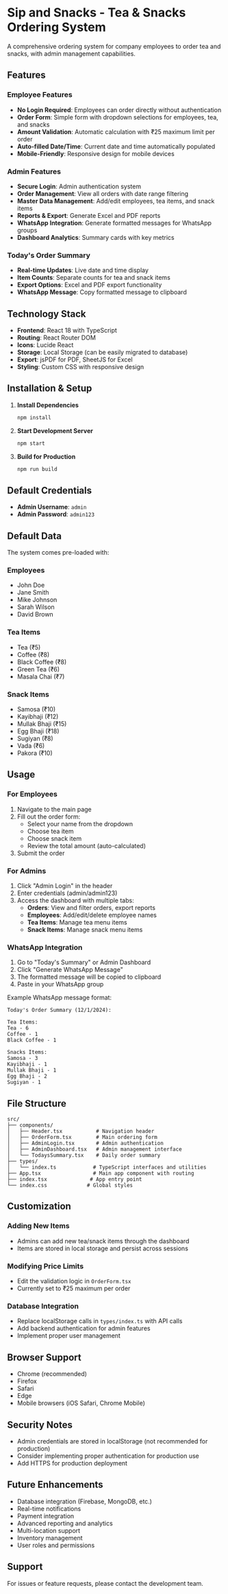 # Sip and Snacks - Tea & Snacks Ordering System

A comprehensive ordering system for company employees to order tea and snacks, with admin management capabilities.

## Features

### Employee Features
- **No Login Required**: Employees can order directly without authentication
- **Order Form**: Simple form with dropdown selections for employees, tea, and snacks
- **Amount Validation**: Automatic calculation with ₹25 maximum limit per order
- **Auto-filled Date/Time**: Current date and time automatically populated
- **Mobile-Friendly**: Responsive design for mobile devices

### Admin Features
- **Secure Login**: Admin authentication system
- **Order Management**: View all orders with date range filtering
- **Master Data Management**: Add/edit employees, tea items, and snack items
- **Reports & Export**: Generate Excel and PDF reports
- **WhatsApp Integration**: Generate formatted messages for WhatsApp groups
- **Dashboard Analytics**: Summary cards with key metrics

### Today's Order Summary
- **Real-time Updates**: Live date and time display
- **Item Counts**: Separate counts for tea and snack items
- **Export Options**: Excel and PDF export functionality
- **WhatsApp Message**: Copy formatted message to clipboard

## Technology Stack

- **Frontend**: React 18 with TypeScript
- **Routing**: React Router DOM
- **Icons**: Lucide React
- **Storage**: Local Storage (can be easily migrated to database)
- **Export**: jsPDF for PDF, SheetJS for Excel
- **Styling**: Custom CSS with responsive design

## Installation & Setup

1. **Install Dependencies**
   ```bash
   npm install
   ```

2. **Start Development Server**
   ```bash
   npm start
   ```

3. **Build for Production**
   ```bash
   npm run build
   ```

## Default Credentials

- **Admin Username**: `admin`
- **Admin Password**: `admin123`

## Default Data

The system comes pre-loaded with:

### Employees
- John Doe
- Jane Smith
- Mike Johnson
- Sarah Wilson
- David Brown

### Tea Items
- Tea (₹5)
- Coffee (₹8)
- Black Coffee (₹8)
- Green Tea (₹6)
- Masala Chai (₹7)

### Snack Items
- Samosa (₹10)
- Kayibhaji (₹12)
- Mullak Bhaji (₹15)
- Egg Bhaji (₹18)
- Sugiyan (₹8)
- Vada (₹6)
- Pakora (₹10)

## Usage

### For Employees
1. Navigate to the main page
2. Fill out the order form:
   - Select your name from the dropdown
   - Choose tea item
   - Choose snack item
   - Review the total amount (auto-calculated)
3. Submit the order

### For Admins
1. Click "Admin Login" in the header
2. Enter credentials (admin/admin123)
3. Access the dashboard with multiple tabs:
   - **Orders**: View and filter orders, export reports
   - **Employees**: Add/edit/delete employee names
   - **Tea Items**: Manage tea menu items
   - **Snack Items**: Manage snack menu items

### WhatsApp Integration
1. Go to "Today's Summary" or Admin Dashboard
2. Click "Generate WhatsApp Message"
3. The formatted message will be copied to clipboard
4. Paste in your WhatsApp group

Example WhatsApp message format:
```
Today's Order Summary (12/1/2024):

Tea Items:
Tea - 6
Coffee - 1
Black Coffee - 1

Snacks Items:
Samosa - 3
Kayibhaji - 1
Mullak Bhaji - 1
Egg Bhaji - 2
Sugiyan - 1
```

## File Structure

```
src/
├── components/
│   ├── Header.tsx           # Navigation header
│   ├── OrderForm.tsx        # Main ordering form
│   ├── AdminLogin.tsx       # Admin authentication
│   ├── AdminDashboard.tsx   # Admin management interface
│   └── TodaysSummary.tsx    # Daily order summary
├── types/
│   └── index.ts            # TypeScript interfaces and utilities
├── App.tsx                 # Main app component with routing
├── index.tsx              # App entry point
└── index.css             # Global styles
```

## Customization

### Adding New Items
- Admins can add new tea/snack items through the dashboard
- Items are stored in local storage and persist across sessions

### Modifying Price Limits
- Edit the validation logic in `OrderForm.tsx`
- Currently set to ₹25 maximum per order

### Database Integration
- Replace localStorage calls in `types/index.ts` with API calls
- Add backend authentication for admin features
- Implement proper user management

## Browser Support

- Chrome (recommended)
- Firefox
- Safari
- Edge
- Mobile browsers (iOS Safari, Chrome Mobile)

## Security Notes

- Admin credentials are stored in localStorage (not recommended for production)
- Consider implementing proper authentication for production use
- Add HTTPS for production deployment

## Future Enhancements

- Database integration (Firebase, MongoDB, etc.)
- Real-time notifications
- Payment integration
- Advanced reporting and analytics
- Multi-location support
- Inventory management
- User roles and permissions

## Support

For issues or feature requests, please contact the development team.
